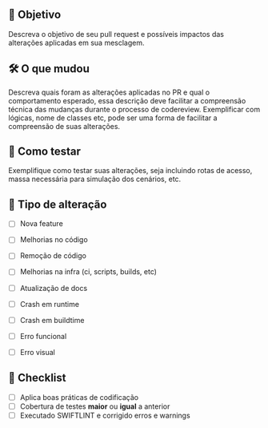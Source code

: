 ## 🎯 Objetivo

Descreva o objetivo de seu pull request e possíveis impactos das alterações aplicadas em sua mesclagem.


## 🛠 O que mudou

Descreva quais foram as alterações aplicadas no PR e qual o comportamento esperado, essa descrição deve facilitar a compreensão técnica das mudanças durante o processo de codereview. Exemplificar com lógicas, nome de classes etc, pode ser uma forma de facilitar a compreensão de suas alterações.


## 🧪 Como testar

Exemplifique como testar suas alterações, seja incluindo rotas de acesso, massa necessária para simulação dos cenários, etc.


## 🚩 Tipo de alteração

- [ ] Nova feature
- [ ] Melhorias no código
- [ ] Remoção de código
- [ ] Melhorias na infra (ci, scripts, builds, etc)
- [ ] Atualização de docs
- [ ] Crash em runtime
- [ ] Crash em buildtime
- [ ] Erro funcional
- [ ] Erro visual


## 📝 Checklist

- [ ] Aplica boas práticas de codificação
- [ ] Cobertura de testes **maior** ou **igual** a anterior
- [ ] Executado SWIFTLINT e corrigido erros e warnings
